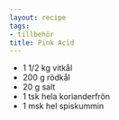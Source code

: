 ```yaml
---
layout: recipe
tags:
- tillbehör
title: Pink Acid
---
```



* 1 1/2 kg vitkål
* 200 g rödkål
* 20 g salt
* 1 tsk hela korianderfrön
* 1 msk hel spiskummin
